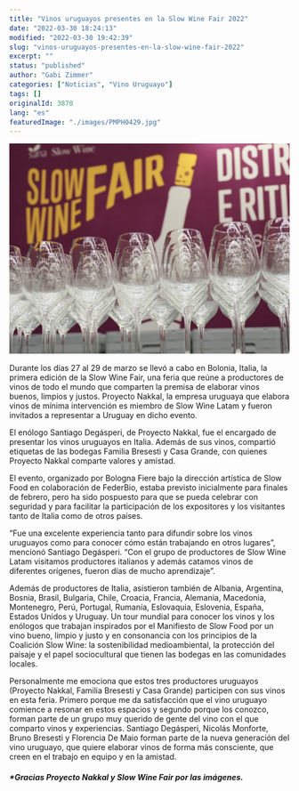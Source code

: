 ```yaml
---
title: "Vinos uruguayos presentes en la Slow Wine Fair 2022"
date: "2022-03-30 18:24:13"
modified: "2022-03-30 19:42:39"
slug: "vinos-uruguayos-presentes-en-la-slow-wine-fair-2022"
excerpt: ""
status: "published"
author: "Gabi Zimmer"
categories: ["Noticias", "Vino Uruguayo"]
tags: []
originalId: 3870
lang: "es"
featuredImage: "./images/PMPH0429.jpg"
---
```


![Vinos uruguayos presentes en la Slow Wine Fair 2022](./images/PMPH0429.jpg)

Durante los días 27 al 29 de marzo se llevó a cabo en Bolonia, Italia, la primera edición de la Slow Wine Fair, una feria que reúne a productores de vinos de todo el mundo que comparten la premisa de elaborar vinos buenos, limpios y justos. Proyecto Nakkal, la empresa uruguaya que elabora vinos de mínima intervención es miembro de Slow Wine Latam y fueron invitados a representar a Uruguay en dicho evento. 


El enólogo Santiago Degásperi, de Proyecto Nakkal, fue el encargado de presentar los vinos uruguayos en Italia. Además de sus vinos, compartió etiquetas de las bodegas Familia Bresesti y Casa Grande, con quienes Proyecto Nakkal comparte valores y amistad. 


El evento, organizado por Bologna Fiere bajo la dirección artística de Slow Food en colaboración de FederBio, estaba previsto inicialmente para finales de febrero, pero ha sido pospuesto para que se pueda celebrar con seguridad y para facilitar la participación de los expositores y los visitantes tanto de Italia como de otros países. 



> 
“Fue una excelente experiencia tanto para difundir sobre los vinos uruguayos como para conocer cómo están trabajando en otros lugares”, mencionó Santiago Degásperi. “Con el grupo de productores de Slow Wine Latam visitamos productores italianos y además catamos vinos de diferentes orígenes, fueron días de mucho aprendizaje”.




Además de productores de Italia, asistieron también de Albania, Argentina, Bosnia, Brasil, Bulgaria, Chile, Croacia, Francia, Alemania, Macedonia, Montenegro, Perú, Portugal, Rumanía, Eslovaquia, Eslovenia, España, Estados Unidos y Uruguay. Un tour mundial para conocer los vinos y los enólogos que trabajan inspirados por el Manifiesto de Slow Food por un vino bueno, limpio y justo y en consonancia con los principios de la Coalición Slow Wine: la sostenibilidad medioambiental, la protección del paisaje y el papel sociocultural que tienen las bodegas en las comunidades locales.


Personalmente me emociona que estos tres productores uruguayos (Proyecto Nakkal, Familia Bresesti y Casa Grande) participen con sus vinos en esta feria. Primero porque me da satisfacción que el vino uruguayo comience a resonar en estos espacios y segundo porque los conozco, forman parte de un grupo muy querido de gente del vino con el que comparto vinos y experiencias. Santiago Degásperi, Nicolás Monforte, Bruno Bresesti y Florencia De Maio forman parte de la nueva generación del vino uruguayo, que quiere elaborar vinos de forma más consciente, que creen en el trabajo en equipo y en la amistad.


##### *Gracias Proyecto Nakkal y Slow Wine Fair por las imágenes.